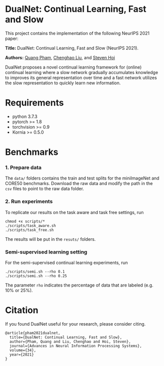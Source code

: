 # DualNet: Continual Learning, Fast and Slow

This project contains the implementation of the following NeurIPS 2021 paper: 

**Title:** DualNet: Continual Learning, Fast and Slow (NeurIPS 2021). 

**Authors:** [Quang Pham](https://sites.google.com/view/quangpham93), [Chenghao Liu](https://sites.google.com/view/liuchenghao/home), and [Steven Hoi](https://sites.google.com/view/stevenhoi/home)

DualNet proposes a novel continual learning framework for (online) continual learning where a slow network gradually accumulates knowledge to improves its general representation over time and a fast network utilizes the slow representation to quickly learn new information.

# Requirements
- python 3.7.3
- pytorch >= 1.8
- torchvision >= 0.9
- Kornia >= 0.5.0

# Benchmarks
### 1. Prepare data
The `data/` folders contains the train and test splits for the miniImageNet and CORE50 benchmarks. Download the raw data and modify the path in the `csv` files to point to the raw data folder.

### 2. Run experiments
To replicate our results on the task aware and task free settings, run
```
chmod +x scripts/*
./scripts/task_aware.sh
./scripts/task_free.sh
```

The results will be put in the `resuts/` folders.

### Semi-supervised learning setting
For the semi-supervised continual learning experiments, run
```
./scripts/semi.sh --rho 0.1
./scripts/semi.sh --rho 0.25
```
The parameter `rho` indicates the percentage of data that are labeled (e.g. 10% or 25%).

# Citation
If you found DualNet useful for your research, please consider citing.
```
@article{pham2021dualnet,
  title={DualNet: Continual Learning, Fast and Slow},
  author={Pham, Quang and Liu, Chenghao and Hoi, Steven},
  journal={Advances in Neural Information Processing Systems},
  volume={34},
  year={2021}
}
```
